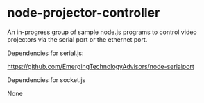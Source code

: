 # node-projector-controller

An in-progress group of sample node.js programs to control video projectors via the serial port or the ethernet port.

Dependencies for serial.js:

https://github.com/EmergingTechnologyAdvisors/node-serialport

Dependencies for socket.js

None

